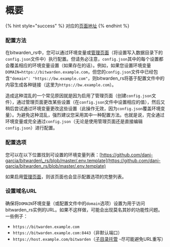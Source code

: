# 概要

{% hint style="success" %}
对应的[页面地址](https://github.com/dani-garcia/bitwarden_rs/wiki/Configuration-overview)
{% endhint %}

### 配置方法

在bitwarden\_rs中，您可以通过环境变量或[管理页面](https://github.com/dani-garcia/bitwarden_rs/wiki/Enabling-admin-page)（将设置写入数据目录下的`config.json`文件中）执行配置。但请务必注意，`config.json`其中的每个设置都会覆盖相应的环境变量设置（如果存在的话）。例如，如果您设置环境变量`DOMAIN=https://bitwarden.example.com`，但您的`config.json`文件中已经包含`"domain": "https://bw.example.com"`，则bitwarden\_rs将基于配置文件中的内容生成各种链接（这里为`https://bw.example.com`）。

造成这种混乱的一个常见原因就是因为启用了管理页面（创建`config.json`文件），通过管理页面更改某些设置（在`config.json`文件中设置相应的值），然后又稍后尝试通过环境变量更改这些设置（此操作无效，因为`config.json`覆盖环境变量）。为避免这种混乱，强烈建议您采用其中一种配置方法。也就是说，完全通过环境变量或完全通过`config.json`（无论是使用管理页面还是直接编辑`config.json`）进行配置。

### 配置选项

您可以在以下位置找到可设置的环境变量列表：[https://github.com/dani-garcia/bitwarden\_rs/blob/master/.env.template](https://github.com/dani-garcia/bitwarden_rs/blob/master/.env.template)

如果启用[管理页面](enabling-admin-page.md)，则该页面也会显示配置选项的完整列表。

### 设置域名URL

确保将`DOMAIN`环境变量（或配置文件中的`domain`选项）设置为用于访问bitwarden\_rs实例的URL。如果不这样做，可能会出现莫名其妙的功能性问题。一些例子：

* `https://bitwarden.example.com`
* `https://bitwarden.example.com:8443`（非默认端口）
* `https://host.example.com/bitwarden`（[子目录托管](using-an-alternate-base-dir-subdir-subpath.md) -尽可能避免URL重写）

